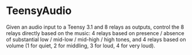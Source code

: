 # TeensyAudio

Given an audio input to a Teensy 3.1 and 8 relays as outputs, control the 8 relays directly based on the music: 4 relays based on presence / absence of substantial low / mid-low / mid-high / high tones, and 4 relays based on volume (1 for quiet, 2 for middling, 3 for loud, 4 for very loud).
